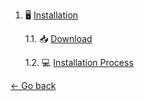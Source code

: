 1. 🖥 [Installation](Installation/) 

    1.1. 📥 [Download](download.md)

    1.2. 💻 [Installation Process](installingtheapp.md)
	
[← Go back](../README-EN.md)
